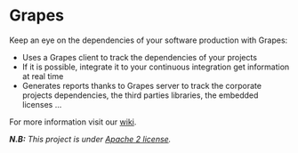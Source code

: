 Grapes
=========
Keep an eye on the dependencies of your software production with Grapes:
 * Uses a Grapes client to track the dependencies of your projects
 * If it is possible, integrate it to your continuous integration get information at real time
 * Generates reports thanks to Grapes server to track the corporate projects dependencies, the third parties libraries, the embedded licenses ...

For more information visit our [wiki](https://github.com/Axway/Grapes/wiki).

<i><strong>N.B:</strong> This project is under [Apache 2 license].

   [Apache 2 license]: http://www.apache.org/licenses/LICENSE-2.0.html
